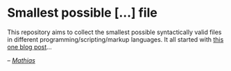 # Smallest possible […] file

This repository aims to collect the smallest possible syntactically valid files in different programming/scripting/markup languages. It all started with [this one blog post](http://mathiasbynens.be/notes/minimal-html)…

_– [Mathias](http://mathiasbynens.be/)_